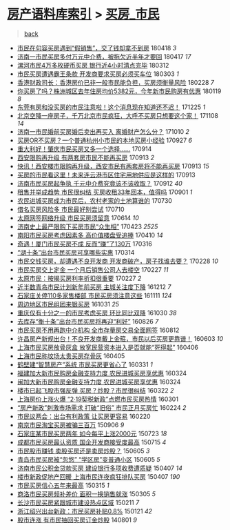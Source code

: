 [房产语料库索引](../../README.md)  > [买房_市民](买房_市民.md)
====
> [back](../README.md)

- [市民在句容买房遇到“假销售”，交了钱却拿不到房](http://jkwz.applinzi.com/ittc/7093279580708406283.html#%E5%B8%82%E6%B0%91%E5%9C%A8%E5%8F%A5%E5%AE%B9%E4%B9%B0%E6%88%BF%E9%81%87%E5%88%B0%E2%80%9C%E5%81%87%E9%94%80%E5%94%AE%E2%80%9D%EF%BC%8C%E4%BA%A4%E4%BA%86%E9%92%B1%E5%8D%B4%E6%8B%BF%E4%B8%8D%E5%88%B0%E6%88%BF) 180418 *3* 
- [济南一市民买房多付万元中介费，被拖欠近半年才要回](http://jkwz.applinzi.com/ittc/7092993126216238090.html#%E6%B5%8E%E5%8D%97%E4%B8%80%E5%B8%82%E6%B0%91%E4%B9%B0%E6%88%BF%E5%A4%9A%E4%BB%98%E4%B8%87%E5%85%83%E4%B8%AD%E4%BB%8B%E8%B4%B9%EF%BC%8C%E8%A2%AB%E6%8B%96%E6%AC%A0%E8%BF%91%E5%8D%8A%E5%B9%B4%E6%89%8D%E8%A6%81%E5%9B%9E) 180417 *17* 
- [漯河市民4万多枚硬币买房 银行近4小时清点完毕](http://jkwz.applinzi.com/ittc/7079496458447619089.html#%E6%BC%AF%E6%B2%B3%E5%B8%82%E6%B0%914%E4%B8%87%E5%A4%9A%E6%9E%9A%E7%A1%AC%E5%B8%81%E4%B9%B0%E6%88%BF+%E9%93%B6%E8%A1%8C%E8%BF%914%E5%B0%8F%E6%97%B6%E6%B8%85%E7%82%B9%E5%AE%8C%E6%AF%95) 180312  
- [市民买房遭遇霸王条款 开发商要求买房必须买车位](http://jkwz.applinzi.com/ittc/7076155837351724043.html#%E5%B8%82%E6%B0%91%E4%B9%B0%E6%88%BF%E9%81%AD%E9%81%87%E9%9C%B8%E7%8E%8B%E6%9D%A1%E6%AC%BE+%E5%BC%80%E5%8F%91%E5%95%86%E8%A6%81%E6%B1%82%E4%B9%B0%E6%88%BF%E5%BF%85%E9%A1%BB%E4%B9%B0%E8%BD%A6%E4%BD%8D) 180303 *1* 
- [香港财政司长：香港房价已非一般市民能负担，买房须衡量风险](http://jkwz.applinzi.com/ittc/7075150949322851335.html#%E9%A6%99%E6%B8%AF%E8%B4%A2%E6%94%BF%E5%8F%B8%E9%95%BF%EF%BC%9A%E9%A6%99%E6%B8%AF%E6%88%BF%E4%BB%B7%E5%B7%B2%E9%9D%9E%E4%B8%80%E8%88%AC%E5%B8%82%E6%B0%91%E8%83%BD%E8%B4%9F%E6%8B%85%EF%BC%8C%E4%B9%B0%E6%88%BF%E9%A1%BB%E8%A1%A1%E9%87%8F%E9%A3%8E%E9%99%A9) 180228 *7* 
- [你买房了吗？株洲城区去年住房均价5382元，今年新市民购房有优惠](http://jkwz.applinzi.com/ittc/7060253112420271120.html#%E4%BD%A0%E4%B9%B0%E6%88%BF%E4%BA%86%E5%90%97%EF%BC%9F%E6%A0%AA%E6%B4%B2%E5%9F%8E%E5%8C%BA%E5%8E%BB%E5%B9%B4%E4%BD%8F%E6%88%BF%E5%9D%87%E4%BB%B75382%E5%85%83%EF%BC%8C%E4%BB%8A%E5%B9%B4%E6%96%B0%E5%B8%82%E6%B0%91%E8%B4%AD%E6%88%BF%E6%9C%89%E4%BC%98%E6%83%A0) 180119 *8* 
- [东莞有房和没买房的市民注意啦！这个消息现在知道还不迟！](http://jkwz.applinzi.com/ittc/7051005167946695697.html#%E4%B8%9C%E8%8E%9E%E6%9C%89%E6%88%BF%E5%92%8C%E6%B2%A1%E4%B9%B0%E6%88%BF%E7%9A%84%E5%B8%82%E6%B0%91%E6%B3%A8%E6%84%8F%E5%95%A6%EF%BC%81%E8%BF%99%E4%B8%AA%E6%B6%88%E6%81%AF%E7%8E%B0%E5%9C%A8%E7%9F%A5%E9%81%93%E8%BF%98%E4%B8%8D%E8%BF%9F%EF%BC%81) 171225 *1* 
- [北京空降一座房子，千万北京市民疯狂，大呼不买房只想要这个家！](http://jkwz.applinzi.com/ittc/7033583927866950672.html#%E5%8C%97%E4%BA%AC%E7%A9%BA%E9%99%8D%E4%B8%80%E5%BA%A7%E6%88%BF%E5%AD%90%EF%BC%8C%E5%8D%83%E4%B8%87%E5%8C%97%E4%BA%AC%E5%B8%82%E6%B0%91%E7%96%AF%E7%8B%82%EF%BC%8C%E5%A4%A7%E5%91%BC%E4%B8%8D%E4%B9%B0%E6%88%BF%E5%8F%AA%E6%83%B3%E8%A6%81%E8%BF%99%E4%B8%AA%E5%AE%B6%EF%BC%81) 171108 *14* 
- [济南一市民婚前买房婚后卖出再买入 离婚财产怎么分？](http://jkwz.applinzi.com/ittc/7022763628216976400.html#%E6%B5%8E%E5%8D%97%E4%B8%80%E5%B8%82%E6%B0%91%E5%A9%9A%E5%89%8D%E4%B9%B0%E6%88%BF%E5%A9%9A%E5%90%8E%E5%8D%96%E5%87%BA%E5%86%8D%E4%B9%B0%E5%85%A5+%E7%A6%BB%E5%A9%9A%E8%B4%A2%E4%BA%A7%E6%80%8E%E4%B9%88%E5%88%86%EF%BC%9F) 171010 *2* 
- [买房OR不买房？一个普通杭州小市民的本地买房小经验](http://jkwz.applinzi.com/ittc/7018081620094092304.html#%E4%B9%B0%E6%88%BFOR%E4%B8%8D%E4%B9%B0%E6%88%BF%EF%BC%9F%E4%B8%80%E4%B8%AA%E6%99%AE%E9%80%9A%E6%9D%AD%E5%B7%9E%E5%B0%8F%E5%B8%82%E6%B0%91%E7%9A%84%E6%9C%AC%E5%9C%B0%E4%B9%B0%E6%88%BF%E5%B0%8F%E7%BB%8F%E9%AA%8C) 170927 *6* 
- [重大利好！肇庆市民买房又多一个选择……](http://jkwz.applinzi.com/ittc/7013273741545702161.html#%E9%87%8D%E5%A4%A7%E5%88%A9%E5%A5%BD%EF%BC%81%E8%82%87%E5%BA%86%E5%B8%82%E6%B0%91%E4%B9%B0%E6%88%BF%E5%8F%88%E5%A4%9A%E4%B8%80%E4%B8%AA%E9%80%89%E6%8B%A9%E2%80%A6%E2%80%A6) 170914  
- [西安限购再升级 有两套房市民不能再买房](http://jkwz.applinzi.com/ittc/7012883776257131537.html#%E8%A5%BF%E5%AE%89%E9%99%90%E8%B4%AD%E5%86%8D%E5%8D%87%E7%BA%A7+%E6%9C%89%E4%B8%A4%E5%A5%97%E6%88%BF%E5%B8%82%E6%B0%91%E4%B8%8D%E8%83%BD%E5%86%8D%E4%B9%B0%E6%88%BF) 170913 *2* 
- [快讯！西安楼市限购再升级，西安市民有两套房将不能再买房](http://jkwz.applinzi.com/ittc/7012833219681190929.html#%E5%BF%AB%E8%AE%AF%EF%BC%81%E8%A5%BF%E5%AE%89%E6%A5%BC%E5%B8%82%E9%99%90%E8%B4%AD%E5%86%8D%E5%8D%87%E7%BA%A7%EF%BC%8C%E8%A5%BF%E5%AE%89%E5%B8%82%E6%B0%91%E6%9C%89%E4%B8%A4%E5%A5%97%E6%88%BF%E5%B0%86%E4%B8%8D%E8%83%BD%E5%86%8D%E4%B9%B0%E6%88%BF) 170913 *15* 
- [买房的市民看这里！未来连云港市区住宅用地供应是这样的](http://jkwz.applinzi.com/ittc/7012652712649556752.html#%E4%B9%B0%E6%88%BF%E7%9A%84%E5%B8%82%E6%B0%91%E7%9C%8B%E8%BF%99%E9%87%8C%EF%BC%81%E6%9C%AA%E6%9D%A5%E8%BF%9E%E4%BA%91%E6%B8%AF%E5%B8%82%E5%8C%BA%E4%BD%8F%E5%AE%85%E7%94%A8%E5%9C%B0%E4%BE%9B%E5%BA%94%E6%98%AF%E8%BF%99%E6%A0%B7%E7%9A%84) 170913  
- [济南市民买房起争执 千元中介费究竟该不该收取？](http://jkwz.applinzi.com/ittc/7012422348349899792.html#%E6%B5%8E%E5%8D%97%E5%B8%82%E6%B0%91%E4%B9%B0%E6%88%BF%E8%B5%B7%E4%BA%89%E6%89%A7+%E5%8D%83%E5%85%83%E4%B8%AD%E4%BB%8B%E8%B4%B9%E7%A9%B6%E7%AB%9F%E8%AF%A5%E4%B8%8D%E8%AF%A5%E6%94%B6%E5%8F%96%EF%BC%9F) 170912 *40* 
- [租售并举成趋势 市民很纠结 买房收租33年回本，值得吗](http://jkwz.applinzi.com/ittc/7008273305675760656.html#%E7%A7%9F%E5%94%AE%E5%B9%B6%E4%B8%BE%E6%88%90%E8%B6%8B%E5%8A%BF+%E5%B8%82%E6%B0%91%E5%BE%88%E7%BA%A0%E7%BB%93+%E4%B9%B0%E6%88%BF%E6%94%B6%E7%A7%9F33%E5%B9%B4%E5%9B%9E%E6%9C%AC%EF%BC%8C%E5%80%BC%E5%BE%97%E5%90%97) 170901 *1* 
- [农民进城买房成为市民后，农村老家的土地算谁的](http://jkwz.applinzi.com/ittc/6996029958827541521.html#%E5%86%9C%E6%B0%91%E8%BF%9B%E5%9F%8E%E4%B9%B0%E6%88%BF%E6%88%90%E4%B8%BA%E5%B8%82%E6%B0%91%E5%90%8E%EF%BC%8C%E5%86%9C%E6%9D%91%E8%80%81%E5%AE%B6%E7%9A%84%E5%9C%9F%E5%9C%B0%E7%AE%97%E8%B0%81%E7%9A%84) 170730  
- [借名买房风险多 市民最好别尝试](http://jkwz.applinzi.com/ittc/6988688809162966032.html#%E5%80%9F%E5%90%8D%E4%B9%B0%E6%88%BF%E9%A3%8E%E9%99%A9%E5%A4%9A+%E5%B8%82%E6%B0%91%E6%9C%80%E5%A5%BD%E5%88%AB%E5%B0%9D%E8%AF%95) 170710  
- [太原网签网络升级 市民买房须留意](http://jkwz.applinzi.com/ittc/6978880386040857605.html#%E5%A4%AA%E5%8E%9F%E7%BD%91%E7%AD%BE%E7%BD%91%E7%BB%9C%E5%8D%87%E7%BA%A7+%E5%B8%82%E6%B0%91%E4%B9%B0%E6%88%BF%E9%A1%BB%E7%95%99%E6%84%8F) 170614 *10* 
- [济南史上最严限购下买房市民“众生相”](http://jkwz.applinzi.com/ittc/6959648408603198468.html#%E6%B5%8E%E5%8D%97%E5%8F%B2%E4%B8%8A%E6%9C%80%E4%B8%A5%E9%99%90%E8%B4%AD%E4%B8%8B%E4%B9%B0%E6%88%BF%E5%B8%82%E6%B0%91%E2%80%9C%E4%BC%97%E7%94%9F%E7%9B%B8%E2%80%9D) 170423 *2525* 
- [南阳市民买房考虑因素多 高价值楼盘受追捧](http://jkwz.applinzi.com/ittc/6954817201226908676.html#%E5%8D%97%E9%98%B3%E5%B8%82%E6%B0%91%E4%B9%B0%E6%88%BF%E8%80%83%E8%99%91%E5%9B%A0%E7%B4%A0%E5%A4%9A+%E9%AB%98%E4%BB%B7%E5%80%BC%E6%A5%BC%E7%9B%98%E5%8F%97%E8%BF%BD%E6%8D%A7) 170410 *14* 
- [奇遇！厦门市民买房不成 反而“赚”了130万](http://jkwz.applinzi.com/ittc/6945547842537128965.html#%E5%A5%87%E9%81%87%EF%BC%81%E5%8E%A6%E9%97%A8%E5%B8%82%E6%B0%91%E4%B9%B0%E6%88%BF%E4%B8%8D%E6%88%90+%E5%8F%8D%E8%80%8C%E2%80%9C%E8%B5%9A%E2%80%9D%E4%BA%86130%E4%B8%87) 170316  
- [“湖十条”出台市民买房可享哪些实惠](http://jkwz.applinzi.com/ittc/6944788680328872965.html#%E2%80%9C%E6%B9%96%E5%8D%81%E6%9D%A1%E2%80%9D%E5%87%BA%E5%8F%B0%E5%B8%82%E6%B0%91%E4%B9%B0%E6%88%BF%E5%8F%AF%E4%BA%AB%E5%93%AA%E4%BA%9B%E5%AE%9E%E6%83%A0) 170314  
- [市民交钱买房，却遭遇不良开发商 开发商破产，房子找谁去要？](http://jkwz.applinzi.com/ittc/6939747365190894596.html#%E5%B8%82%E6%B0%91%E4%BA%A4%E9%92%B1%E4%B9%B0%E6%88%BF%EF%BC%8C%E5%8D%B4%E9%81%AD%E9%81%87%E4%B8%8D%E8%89%AF%E5%BC%80%E5%8F%91%E5%95%86+%E5%BC%80%E5%8F%91%E5%95%86%E7%A0%B4%E4%BA%A7%EF%BC%8C%E6%88%BF%E5%AD%90%E6%89%BE%E8%B0%81%E5%8E%BB%E8%A6%81%EF%BC%9F) 170228 *10* 
- [市民买房交上定金 一个月后销售公司人去楼空](http://jkwz.applinzi.com/ittc/6939436308245251077.html#%E5%B8%82%E6%B0%91%E4%B9%B0%E6%88%BF%E4%BA%A4%E4%B8%8A%E5%AE%9A%E9%87%91+%E4%B8%80%E4%B8%AA%E6%9C%88%E5%90%8E%E9%94%80%E5%94%AE%E5%85%AC%E5%8F%B8%E4%BA%BA%E5%8E%BB%E6%A5%BC%E7%A9%BA) 170227 *11* 
- [太原市民：按揭买房利率折扣很重要](http://jkwz.applinzi.com/ittc/6937086163595822084.html#%E5%A4%AA%E5%8E%9F%E5%B8%82%E6%B0%91%EF%BC%9A%E6%8C%89%E6%8F%AD%E4%B9%B0%E6%88%BF%E5%88%A9%E7%8E%87%E6%8A%98%E6%89%A3%E5%BE%88%E9%87%8D%E8%A6%81) 170227 *2* 
- [近半数青岛市民计划新年前买房 主城关注度下降](http://jkwz.applinzi.com/ittc/6910686457387025413.html#%E8%BF%91%E5%8D%8A%E6%95%B0%E9%9D%92%E5%B2%9B%E5%B8%82%E6%B0%91%E8%AE%A1%E5%88%92%E6%96%B0%E5%B9%B4%E5%89%8D%E4%B9%B0%E6%88%BF+%E4%B8%BB%E5%9F%8E%E5%85%B3%E6%B3%A8%E5%BA%A6%E4%B8%8B%E9%99%8D) 161212 *7* 
- [石家庄关停110多家售楼部 市民买房须注意这些](http://jkwz.applinzi.com/ittc/6899295090492572677.html#%E7%9F%B3%E5%AE%B6%E5%BA%84%E5%85%B3%E5%81%9C110%E5%A4%9A%E5%AE%B6%E5%94%AE%E6%A5%BC%E9%83%A8+%E5%B8%82%E6%B0%91%E4%B9%B0%E6%88%BF%E9%A1%BB%E6%B3%A8%E6%84%8F%E8%BF%99%E4%BA%9B) 161111 *124* 
- [周边地区市民组团来银买房](http://jkwz.applinzi.com/ittc/6895078406055527429.html#%E5%91%A8%E8%BE%B9%E5%9C%B0%E5%8C%BA%E5%B8%82%E6%B0%91%E7%BB%84%E5%9B%A2%E6%9D%A5%E9%93%B6%E4%B9%B0%E6%88%BF) 161031 *25* 
- [重庆仅有十分之一的市民考虑买房  环比同比双降](http://jkwz.applinzi.com/ittc/6894794091027497988.html#%E9%87%8D%E5%BA%86%E4%BB%85%E6%9C%89%E5%8D%81%E5%88%86%E4%B9%8B%E4%B8%80%E7%9A%84%E5%B8%82%E6%B0%91%E8%80%83%E8%99%91%E4%B9%B0%E6%88%BF++%E7%8E%AF%E6%AF%94%E5%90%8C%E6%AF%94%E5%8F%8C%E9%99%8D) 161030 *38* 
- [去库存“衡十条”出台市民买房将再迎“利好”](http://jkwz.applinzi.com/ittc/6870588176976053252.html#%E5%8E%BB%E5%BA%93%E5%AD%98%E2%80%9C%E8%A1%A1%E5%8D%81%E6%9D%A1%E2%80%9D%E5%87%BA%E5%8F%B0%E5%B8%82%E6%B0%91%E4%B9%B0%E6%88%BF%E5%B0%86%E5%86%8D%E8%BF%8E%E2%80%9C%E5%88%A9%E5%A5%BD%E2%80%9D) 160826 *7* 
- [市民买房不用再跑中介机构 全市存量房交易全面网签](http://jkwz.applinzi.com/ittc/6865487554111079428.html#%E5%B8%82%E6%B0%91%E4%B9%B0%E6%88%BF%E4%B8%8D%E7%94%A8%E5%86%8D%E8%B7%91%E4%B8%AD%E4%BB%8B%E6%9C%BA%E6%9E%84+%E5%85%A8%E5%B8%82%E5%AD%98%E9%87%8F%E6%88%BF%E4%BA%A4%E6%98%93%E5%85%A8%E9%9D%A2%E7%BD%91%E7%AD%BE) 160812  
- [许昌房产新规出台！不良开发商戴上金箍，市民以后买房更靠谱！](http://jkwz.applinzi.com/ittc/6839462871943349253.html#%E8%AE%B8%E6%98%8C%E6%88%BF%E4%BA%A7%E6%96%B0%E8%A7%84%E5%87%BA%E5%8F%B0%EF%BC%81%E4%B8%8D%E8%89%AF%E5%BC%80%E5%8F%91%E5%95%86%E6%88%B4%E4%B8%8A%E9%87%91%E7%AE%8D%EF%BC%8C%E5%B8%82%E6%B0%91%E4%BB%A5%E5%90%8E%E4%B9%B0%E6%88%BF%E6%9B%B4%E9%9D%A0%E8%B0%B1%EF%BC%81) 160603 *10* 
- [上海市民买房放骨灰盒 放宽民营资本进入是否就能“死得起”](http://jkwz.applinzi.com/ittc/6817920309927609349.html#%E4%B8%8A%E6%B5%B7%E5%B8%82%E6%B0%91%E4%B9%B0%E6%88%BF%E6%94%BE%E9%AA%A8%E7%81%B0%E7%9B%92+%E6%94%BE%E5%AE%BD%E6%B0%91%E8%90%A5%E8%B5%84%E6%9C%AC%E8%BF%9B%E5%85%A5%E6%98%AF%E5%90%A6%E5%B0%B1%E8%83%BD%E2%80%9C%E6%AD%BB%E5%BE%97%E8%B5%B7%E2%80%9D) 160406  
- [上海市民称坟场太贵买房存骨灰](http://jkwz.applinzi.com/ittc/6817656974158070788.html#%E4%B8%8A%E6%B5%B7%E5%B8%82%E6%B0%91%E7%A7%B0%E5%9D%9F%E5%9C%BA%E5%A4%AA%E8%B4%B5%E4%B9%B0%E6%88%BF%E5%AD%98%E9%AA%A8%E7%81%B0) 160405  
- [鹤壁建“智慧房产”系统 市民买房更省心了](http://jkwz.applinzi.com/ittc/6815663675612333060.html#%E9%B9%A4%E5%A3%81%E5%BB%BA%E2%80%9C%E6%99%BA%E6%85%A7%E6%88%BF%E4%BA%A7%E2%80%9D%E7%B3%BB%E7%BB%9F+%E5%B8%82%E6%B0%91%E4%B9%B0%E6%88%BF%E6%9B%B4%E7%9C%81%E5%BF%83%E4%BA%86) 160331 *1* 
- [福建加大新市民购房金融支持力度 农民进城买房享优惠](http://jkwz.applinzi.com/ittc/6813063547353302021.html#%E7%A6%8F%E5%BB%BA%E5%8A%A0%E5%A4%A7%E6%96%B0%E5%B8%82%E6%B0%91%E8%B4%AD%E6%88%BF%E9%87%91%E8%9E%8D%E6%94%AF%E6%8C%81%E5%8A%9B%E5%BA%A6+%E5%86%9C%E6%B0%91%E8%BF%9B%E5%9F%8E%E4%B9%B0%E6%88%BF%E4%BA%AB%E4%BC%98%E6%83%A0) 160324  
- [闽加大新市民购房金融支持力度 农民进城买房享优惠](http://jkwz.applinzi.com/ittc/6813050140986180612.html#%E9%97%BD%E5%8A%A0%E5%A4%A7%E6%96%B0%E5%B8%82%E6%B0%91%E8%B4%AD%E6%88%BF%E9%87%91%E8%9E%8D%E6%94%AF%E6%8C%81%E5%8A%9B%E5%BA%A6+%E5%86%9C%E6%B0%91%E8%BF%9B%E5%9F%8E%E4%B9%B0%E6%88%BF%E4%BA%AB%E4%BC%98%E6%83%A0) 160324  
- [楼市已起飞股市强反弹 买房？炒股？市民很纠结](http://jkwz.applinzi.com/ittc/6812324421494637573.html#%E6%A5%BC%E5%B8%82%E5%B7%B2%E8%B5%B7%E9%A3%9E%E8%82%A1%E5%B8%82%E5%BC%BA%E5%8F%8D%E5%BC%B9+%E4%B9%B0%E6%88%BF%EF%BC%9F%E7%82%92%E8%82%A1%EF%BC%9F%E5%B8%82%E6%B0%91%E5%BE%88%E7%BA%A0%E7%BB%93) 160322 *2* 
- [上海房价上涨火爆 “2·19契税新政”点燃市民买房热情](http://jkwz.applinzi.com/ittc/6804558744230822917.html#%E4%B8%8A%E6%B5%B7%E6%88%BF%E4%BB%B7%E4%B8%8A%E6%B6%A8%E7%81%AB%E7%88%86+%E2%80%9C2%C2%B719%E5%A5%91%E7%A8%8E%E6%96%B0%E6%94%BF%E2%80%9D%E7%82%B9%E7%87%83%E5%B8%82%E6%B0%91%E4%B9%B0%E6%88%BF%E7%83%AD%E6%83%85) 160301  
- [“房产新政”刺激市场需求 打破“旧俗” 市民正月买房忙](http://jkwz.applinzi.com/ittc/6802299833670960132.html#%E2%80%9C%E6%88%BF%E4%BA%A7%E6%96%B0%E6%94%BF%E2%80%9D%E5%88%BA%E6%BF%80%E5%B8%82%E5%9C%BA%E9%9C%80%E6%B1%82+%E6%89%93%E7%A0%B4%E2%80%9C%E6%97%A7%E4%BF%97%E2%80%9D+%E5%B8%82%E6%B0%91%E6%AD%A3%E6%9C%88%E4%B9%B0%E6%88%BF%E5%BF%99) 160224 *2* 
- [市民议两会：出台有利政策 让买房更容易](http://jkwz.applinzi.com/ittc/6800834305223820292.html#%E5%B8%82%E6%B0%91%E8%AE%AE%E4%B8%A4%E4%BC%9A%EF%BC%9A%E5%87%BA%E5%8F%B0%E6%9C%89%E5%88%A9%E6%94%BF%E7%AD%96+%E8%AE%A9%E4%B9%B0%E6%88%BF%E6%9B%B4%E5%AE%B9%E6%98%93) 160220  
- [南京市民淘宝买房被骗三百万](http://jkwz.applinzi.com/ittc/6738967622482985989.html#%E5%8D%97%E4%BA%AC%E5%B8%82%E6%B0%91%E6%B7%98%E5%AE%9D%E4%B9%B0%E6%88%BF%E8%A2%AB%E9%AA%97%E4%B8%89%E7%99%BE%E4%B8%87) 150906 *9* 
- [石家庄某市民买房两年 如今每平上涨2000元](http://jkwz.applinzi.com/ittc/547650615227355055.html#%E7%9F%B3%E5%AE%B6%E5%BA%84%E6%9F%90%E5%B8%82%E6%B0%91%E4%B9%B0%E6%88%BF%E4%B8%A4%E5%B9%B4+%E5%A6%82%E4%BB%8A%E6%AF%8F%E5%B9%B3%E4%B8%8A%E6%B6%A82000%E5%85%83) 150723 *18* 
- [成都市民买房最认资质 国企开发商接受度最高](http://jkwz.applinzi.com/ittc/547650615069415498.html#%E6%88%90%E9%83%BD%E5%B8%82%E6%B0%91%E4%B9%B0%E6%88%BF%E6%9C%80%E8%AE%A4%E8%B5%84%E8%B4%A8+%E5%9B%BD%E4%BC%81%E5%BC%80%E5%8F%91%E5%95%86%E6%8E%A5%E5%8F%97%E5%BA%A6%E6%9C%80%E9%AB%98) 150715 *4* 
- [市民股市赚钱 卖股买房还是卖房炒股？](http://jkwz.applinzi.com/ittc/547650611420564845.html#%E5%B8%82%E6%B0%91%E8%82%A1%E5%B8%82%E8%B5%9A%E9%92%B1+%E5%8D%96%E8%82%A1%E4%B9%B0%E6%88%BF%E8%BF%98%E6%98%AF%E5%8D%96%E6%88%BF%E7%82%92%E8%82%A1%EF%BC%9F) 150605 *3* 
- [青岛市民买房被“忽悠” “学区房”变普通小区](http://jkwz.applinzi.com/ittc/547650611418938305.html#%E9%9D%92%E5%B2%9B%E5%B8%82%E6%B0%91%E4%B9%B0%E6%88%BF%E8%A2%AB%E2%80%9C%E5%BF%BD%E6%82%A0%E2%80%9D+%E2%80%9C%E5%AD%A6%E5%8C%BA%E6%88%BF%E2%80%9D%E5%8F%98%E6%99%AE%E9%80%9A%E5%B0%8F%E5%8C%BA) 150605 *5* 
- [济南市民公积金贷款买房 建设银行多项收费遭质疑](http://jkwz.applinzi.com/ittc/547650611405158596.html#%E6%B5%8E%E5%8D%97%E5%B8%82%E6%B0%91%E5%85%AC%E7%A7%AF%E9%87%91%E8%B4%B7%E6%AC%BE%E4%B9%B0%E6%88%BF+%E5%BB%BA%E8%AE%BE%E9%93%B6%E8%A1%8C%E5%A4%9A%E9%A1%B9%E6%94%B6%E8%B4%B9%E9%81%AD%E8%B4%A8%E7%96%91) 150407 *14* 
- [楼市新政促地产回暖 上海市民连夜疯狂排队买房](http://jkwz.applinzi.com/ittc/547650611399050079.html#%E6%A5%BC%E5%B8%82%E6%96%B0%E6%94%BF%E4%BF%83%E5%9C%B0%E4%BA%A7%E5%9B%9E%E6%9A%96+%E4%B8%8A%E6%B5%B7%E5%B8%82%E6%B0%91%E8%BF%9E%E5%A4%9C%E7%96%AF%E7%8B%82%E6%8E%92%E9%98%9F%E4%B9%B0%E6%88%BF) 150407 *190* 
- [市民买房信心五年来最高](http://jkwz.applinzi.com/ittc/547650611396954038.html#%E5%B8%82%E6%B0%91%E4%B9%B0%E6%88%BF%E4%BF%A1%E5%BF%83%E4%BA%94%E5%B9%B4%E6%9D%A5%E6%9C%80%E9%AB%98) 150315 *1* 
- [商洛市民买房频补差价 面积一换销售就涨](http://jkwz.applinzi.com/ittc/547650611396542400.html#%E5%95%86%E6%B4%9B%E5%B8%82%E6%B0%91%E4%B9%B0%E6%88%BF%E9%A2%91%E8%A1%A5%E5%B7%AE%E4%BB%B7+%E9%9D%A2%E7%A7%AF%E4%B8%80%E6%8D%A2%E9%94%80%E5%94%AE%E5%B0%B1%E6%B6%A8) 150305 *5* 
- [长沙市民买房紧跟城市建设热点区域](http://jkwz.applinzi.com/ittc/547650611391306474.html#%E9%95%BF%E6%B2%99%E5%B8%82%E6%B0%91%E4%B9%B0%E6%88%BF%E7%B4%A7%E8%B7%9F%E5%9F%8E%E5%B8%82%E5%BB%BA%E8%AE%BE%E7%83%AD%E7%82%B9%E5%8C%BA%E5%9F%9F) 150211 *7* 
- [浙江绍兴出台新政：市民买房补贴0.8%](http://jkwz.applinzi.com/ittc/547650611387893412.html#%E6%B5%99%E6%B1%9F%E7%BB%8D%E5%85%B4%E5%87%BA%E5%8F%B0%E6%96%B0%E6%94%BF%EF%BC%9A%E5%B8%82%E6%B0%91%E4%B9%B0%E6%88%BF%E8%A1%A5%E8%B4%B40.8%25) 150121 *42* 
- [股市连涨 有市民抽回买房订金炒股](http://jkwz.applinzi.com/ittc/547650611371166142.html#%E8%82%A1%E5%B8%82%E8%BF%9E%E6%B6%A8+%E6%9C%89%E5%B8%82%E6%B0%91%E6%8A%BD%E5%9B%9E%E4%B9%B0%E6%88%BF%E8%AE%A2%E9%87%91%E7%82%92%E8%82%A1) 140801 *9* 
